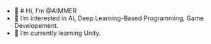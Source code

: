 - 👋 # Hi, I’m @AIMMER
- 👀 I’m interested in AI, Deep Learning-Based Programming, Game Developement. 
- 🌱 I’m currently learning Unity.


<!---
AIMMER99/AIMMER99 is a ✨ special ✨ repository because its `README.md` (this file) appears on your GitHub profile.
You can click the Preview link to take a look at your changes.
--->
